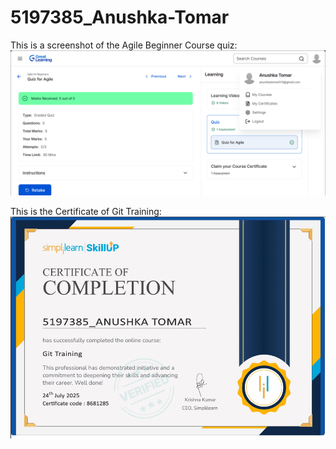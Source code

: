 # 5197385_Anushka-Tomar

This is a screenshot of the Agile Beginner Course quiz:
![ScreenshotAgileBeginner](ScreenshotAgileBeginner.png)

This is the Certificate of Git Training:
![GitTrainingSimpliLearn](GitTrainingSimpliLearn.png)